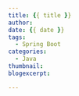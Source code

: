 ```yaml
---
title: {{ title }}
author:
date: {{ date }}
tags:
  - Spring Boot
categories:
  - Java
thumbnail:
blogexcerpt:

---
```

